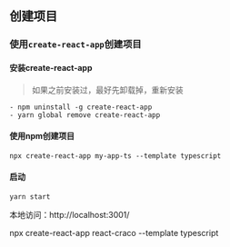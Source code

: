 ## 创建项目

### 使用`create-react-app`创建项目

#### 安装create-react-app 

> 如果之前安装过，最好先卸载掉，重新安装

<!-- 卸载 -->
```
- npm uninstall -g create-react-app
- yarn global remove create-react-app

```

#### 使用npm创建项目
```
npx create-react-app my-app-ts --template typescript
```

#### 启动

```
yarn start
```
本地访问：http://localhost:3001/


npx create-react-app react-craco --template typescript